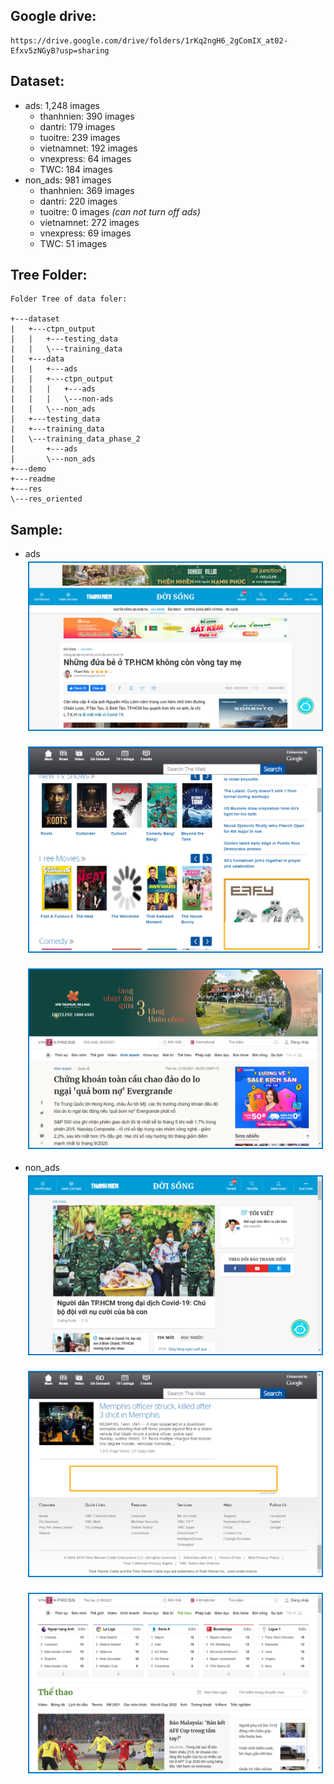 ## Google drive: 
```
https://drive.google.com/drive/folders/1rKq2ngH6_2gComIX_at02-Efxv5zNGyB?usp=sharing
```
## Dataset:
-   ads: 1,248 images
    <ul>
    <li>thanhnien: 390 images</li>
    <li>dantri: 179 images</li>
    <li>tuoitre: 239 images</li>
    <li>vietnamnet: 192 images</li>
    <li>vnexpress: 64 images</li>
    <li>TWC: 184 images</li>
    </ul>
-   non_ads: 981 images
    <ul>
    <li>thanhnien: 369 images</li>
    <li>dantri: 220 images</li>
    <li>tuoitre: 0 images <i>(can not turn off ads)</i></li>
    <li>vietnamnet: 272 images</li>
    <li>vnexpress: 69 images</li>
    <li>TWC: 51 images</li>
    </ul>
## Tree Folder:
```
Folder Tree of data foler:

+---dataset
|   +---ctpn_output
|   |   +---testing_data
|   |   \---training_data
|   +---data
|   |   +---ads
|   |   +---ctpn_output
|   |   |   +---ads
|   |   |   \---non-ads
|   |   \---non_ads
|   +---testing_data
|   +---training_data
|   \---training_data_phase_2
|       +---ads
|       \---non_ads
+---demo
+---readme
+---res
\---res_oriented

```
## Sample:
-   ads
    <div>
    <p style="align:center;border:2px solid #007acc;margin: 4px"><img src="./figures/ads_thanhnien_388.png"></p>
    <br>
    <p style="align:center;border:2px solid #007acc;margin: 4px"><img src="./figures/ads_TWC_122.png"></p>
    <br>
    <p style="align:center;border:2px solid #007acc;margin: 4px"><img src="./figures/ads_vnexpress_25.png"></p>
    </div>
    <br>
-   non_ads
    <div>
    <p style="align:center;border:2px solid #007acc;margin: 4px"><img src="./figures/non_ads_thanhnien_45.png"></p>
    <br>
    <p style="align:center;border:2px solid #007acc;margin: 4px"><img src="./figures/non_ads_TWC_32.png"></p>
    <br>
    <p style="align:center;border:2px solid #007acc;margin: 4px"><img src="./figures/non_ads_vnexpress_32.png"></p>
    </div>
  
